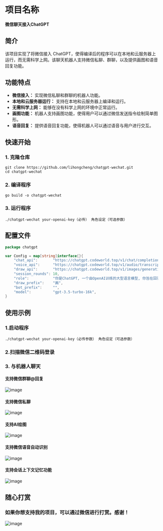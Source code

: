 # 项目名称

**微信聊天接入ChatGPT**

## 简介

该项目实现了将微信接入 ChatGPT，使得编译后的程序可以在本地和云服务器上运行，而无需科学上网。该聊天机器人支持微信私聊、群聊，以及提供画图和语音回复功能。

## 功能特点

- **微信接入：** 实现微信私聊和群聊的机器人功能。
- **本地和云服务器运行：** 支持在本地和云服务器上编译和运行。
- **无需科学上网：** 能够在没有科学上网的环境中正常运行。
- **画图功能：** 机器人支持画图功能，使得用户可以通过微信发送指令绘制简单图形。
- **语音回复：** 提供语音回复功能，使得机器人可以通过语音与用户进行交互。

## 快速开始

### 1. 克隆仓库
```shell
git clone https://github.com/lihongcheng/chatgpt-wechat.git
cd chatgpt-wechat
```
### 2. 编译程序
```shell
go build -o chatgpt-wechat
```
### 3. 运行程序
```shell
./chatgpt-wechat your-openai-key（必传） 角色设定（可选参数）
```

## 配置文件
```go
package chatgpt

var Config = map[string]interface{}{
	"chat_api":       "https://chatgpt.codeworld.top/v1/chat/completions",              //这里是ChatGPT的API代理地址
	"voice_api":      "https://chatgpt.codeworld.top/v1/audio/transcriptions",          //这里是语音转文本的API代理地址
	"draw_api":       "https://chatgpt.codeworld.top/v1/images/generations",            //这里是画图的API代理地址
	"session_rounds": 10,                                                               //这里是上下文最大对话轮数
	"role":           "你是ChatGPT, 一个由OpenAI训练的大型语言模型, 你旨在回答并解决人们的任何问题，并且可以使用多种语言与人交流。", //角色设定,可传给命令行第二个参数
	"draw_prefix":    "画",                                                              //画图命令前缀
	"bot_prefix":     "",                                                               //机器人命令前缀
	"model":          "gpt-3.5-turbo-16k",                                              //这里是ChatGPT的模型版本
}
```
## 使用示例

### 1.启动程序
```shell
./chatgpt-wechat your-openai-key（必传参数） 角色设定（可选参数）
```
### 2.扫描微信二维码登录

### 3. 与机器人聊天

#### 支持微信群聊@回复
  
![image](https://github.com/lihongcheng/aichat/assets/20829680/f6acd473-4a6f-4171-8688-4bf8039a3d9d)

#### 支持微信私聊

 ![image](https://github.com/lihongcheng/aichat/assets/20829680/fc874ce5-eedc-4096-9ff8-56e72e75ff0a)

#### 支持AI绘图
  
  ![image](https://github.com/lihongcheng/chatgpt-wechat/assets/20829680/9fe8816f-2465-4791-a1a7-76cb769c31d2)

#### 支持微信语音自动识别

  ![image](https://github.com/lihongcheng/aichat/assets/20829680/cbf0fe15-3441-4eea-8dfe-55df6632247b)

#### 支持会话上下文记忆功能

  ![image](https://github.com/lihongcheng/chatgpt-wechat/assets/20829680/b0837fa1-4fdc-450d-8523-16e17666a36c)

## 随心打赏
### 如果你想支持我的项目，可以通过微信进行打赏。感谢！
![image](https://github.com/lihongcheng/chatgpt-wechat/assets/20829680/1eaf1fa8-eb50-46ca-abd2-c12c27f86ee9)

